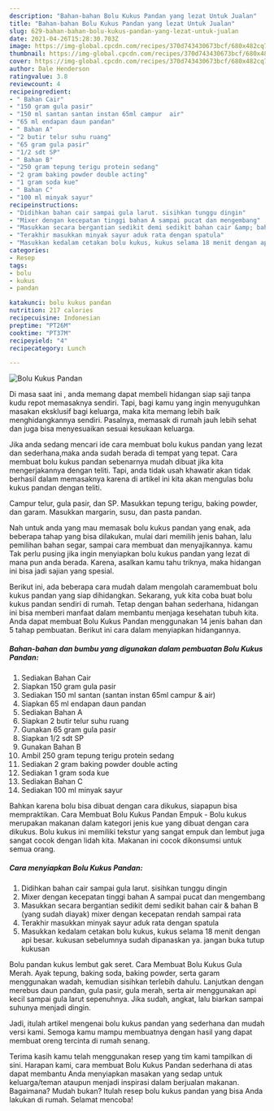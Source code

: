 ```yaml
---
description: "Bahan-bahan Bolu Kukus Pandan yang lezat Untuk Jualan"
title: "Bahan-bahan Bolu Kukus Pandan yang lezat Untuk Jualan"
slug: 629-bahan-bahan-bolu-kukus-pandan-yang-lezat-untuk-jualan
date: 2021-04-26T15:28:30.703Z
image: https://img-global.cpcdn.com/recipes/370d743430673bcf/680x482cq70/bolu-kukus-pandan-foto-resep-utama.jpg
thumbnail: https://img-global.cpcdn.com/recipes/370d743430673bcf/680x482cq70/bolu-kukus-pandan-foto-resep-utama.jpg
cover: https://img-global.cpcdn.com/recipes/370d743430673bcf/680x482cq70/bolu-kukus-pandan-foto-resep-utama.jpg
author: Dale Henderson
ratingvalue: 3.8
reviewcount: 4
recipeingredient:
- " Bahan Cair"
- "150 gram gula pasir"
- "150 ml santan santan instan 65ml campur  air"
- "65 ml endapan daun pandan"
- " Bahan A"
- "2 butir telur suhu ruang"
- "65 gram gula pasir"
- "1/2 sdt SP"
- " Bahan B"
- "250 gram tepung terigu protein sedang"
- "2 gram baking powder double acting"
- "1 gram soda kue"
- " Bahan C"
- "100 ml minyak sayur"
recipeinstructions:
- "Didihkan bahan cair sampai gula larut. sisihkan tunggu dingin"
- "Mixer dengan kecepatan tinggi bahan A sampai pucat dan mengembang"
- "Masukkan secara bergantian sedikit demi sedikit bahan cair &amp; bahan B (yang sudah diayak) mixer dengan kecepatan rendah sampai rata"
- "Terakhir masukkan minyak sayur aduk rata dengan spatula"
- "Masukkan kedalam cetakan bolu kukus, kukus selama 18 menit dengan api besar. kukusan sebelumnya sudah dipanaskan ya. jangan buka tutup kukusan"
categories:
- Resep
tags:
- bolu
- kukus
- pandan

katakunci: bolu kukus pandan 
nutrition: 217 calories
recipecuisine: Indonesian
preptime: "PT26M"
cooktime: "PT37M"
recipeyield: "4"
recipecategory: Lunch

---
```



![Bolu Kukus Pandan](https://img-global.cpcdn.com/recipes/370d743430673bcf/680x482cq70/bolu-kukus-pandan-foto-resep-utama.jpg)

Di masa  saat ini , anda memang dapat membeli hidangan siap saji tanpa kudu repot memasaknya sendiri. Tapi, bagi kamu yang ingin menyuguhkan masakan eksklusif bagi keluarga, maka kita memang lebih baik menghidangkannya sendiri. Pasalnya, memasak di rumah jauh lebih sehat dan juga bisa menyesuaikan sesuai kesukaan keluarga.

Jika anda sedang mencari ide cara membuat bolu kukus pandan yang lezat dan sederhana,maka anda sudah berada di tempat yang tepat. Cara membuat bolu kukus pandan  sebenarnya mudah dibuat jika kita mengerjakannya dengan teliti. Tapi, anda tidak usah khawatir akan tidak berhasil dalam memasaknya 
karena di artikel ini kita akan mengulas bolu kukus pandan dengan teliti.  

Campur telur, gula pasir, dan SP. Masukkan tepung terigu, baking powder, dan garam. Masukkan margarin, susu, dan pasta pandan.

Nah untuk anda yang mau memasak bolu kukus pandan yang enak, ada beberapa tahap yang bisa dilakukan, mulai dari memilih jenis bahan, lalu pemilihan bahan segar, sampai cara membuat dan menyajikannya. kamu Tak perlu pusing jika ingin menyiapkan bolu kukus pandan yang lezat di mana pun anda berada. Karena, asalkan kamu  tahu triknya, maka hidangan ini bisa jadi sajian yang spesial.

Berikut ini, ada beberapa cara mudah dalam mengolah caramembuat bolu kukus pandan yang siap dihidangkan. Sekarang, yuk kita coba buat bolu kukus pandan sendiri di rumah. Tetap dengan bahan sederhana, hidangan ini bisa memberi manfaat dalam membantu menjaga kesehatan tubuh kita. Anda dapat membuat Bolu Kukus Pandan menggunakan 14 jenis bahan dan 5 tahap pembuatan. Berikut ini cara dalam menyiapkan hidangannya.

<!--inarticleads1-->

##### Bahan-bahan dan bumbu yang digunakan dalam pembuatan Bolu Kukus Pandan:

1. Sediakan  Bahan Cair
1. Siapkan 150 gram gula pasir
1. Sediakan 150 ml santan (santan instan 65ml campur &amp; air)
1. Siapkan 65 ml endapan daun pandan
1. Sediakan  Bahan A
1. Siapkan 2 butir telur suhu ruang
1. Gunakan 65 gram gula pasir
1. Siapkan 1/2 sdt SP
1. Gunakan  Bahan B
1. Ambil 250 gram tepung terigu protein sedang
1. Sediakan 2 gram baking powder double acting
1. Sediakan 1 gram soda kue
1. Sediakan  Bahan C
1. Sediakan 100 ml minyak sayur


Bahkan karena bolu bisa dibuat dengan cara dikukus, siapapun bisa mempraktikan. Cara Membuat Bolu Kukus Pandan Empuk - Bolu kukus merupakan makanan dalam kategori jenis kue yang dibuat dengan cara dikukus. Bolu kukus ini memiliki tekstur yang sangat empuk dan lembut juga sangat cocok dengan lidah kita. Makanan ini cocok dikonsumsi untuk semua orang. 

<!--inarticleads2-->

##### Cara menyiapkan Bolu Kukus Pandan:

1. Didihkan bahan cair sampai gula larut. sisihkan tunggu dingin
1. Mixer dengan kecepatan tinggi bahan A sampai pucat dan mengembang
1. Masukkan secara bergantian sedikit demi sedikit bahan cair &amp; bahan B (yang sudah diayak) mixer dengan kecepatan rendah sampai rata
1. Terakhir masukkan minyak sayur aduk rata dengan spatula
1. Masukkan kedalam cetakan bolu kukus, kukus selama 18 menit dengan api besar. kukusan sebelumnya sudah dipanaskan ya. jangan buka tutup kukusan


Bolu pandan kukus lembut gak seret. Cara Membuat Bolu Kukus Gula Merah. Ayak tepung, baking soda, baking powder, serta garam menggunakan wadah, kemudian sisihkan terlebih dahulu. Lanjutkan dengan merebus daun pandan, gula pasir, gula merah, serta air menggunakan api kecil sampai gula larut sepenuhnya. Jika sudah, angkat, lalu biarkan sampai suhunya menjadi dingin. 

Jadi, itulah artikel mengenai  bolu kukus pandan  yang sederhana dan mudah versi kami. Semoga kamu mampu membuatnya dengan hasil yang dapat membuat oreng tercinta di rumah senang. 

Terima kasih kamu telah menggunakan resep yang tim kami tampilkan di sini. Harapan kami, cara membuat  Bolu Kukus Pandan sederhana di atas dapat membantu Anda menyiapkan masakan yang sedap untuk keluarga/teman ataupun menjadi inspirasi dalam berjualan makanan. Bagaimana? Mudah bukan? Itulah resep bolu kukus pandan yang bisa Anda lakukan di rumah. Selamat mencoba!

